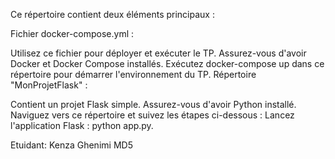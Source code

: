 Ce répertoire contient deux éléments principaux :

Fichier docker-compose.yml :

Utilisez ce fichier pour déployer et exécuter le TP.
Assurez-vous d'avoir Docker et Docker Compose installés.
Exécutez docker-compose up dans ce répertoire pour démarrer l'environnement du TP.
Répertoire "MonProjetFlask" :

Contient un projet Flask simple.
Assurez-vous d'avoir Python installé.
Naviguez vers ce répertoire et suivez les étapes ci-dessous :
Lancez l'application Flask : python app.py.

Etuidant: Kenza Ghenimi
MD5 